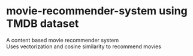 # movie-recommender-system using TMDB dataset
A content based movie recommender system
<br/>
Uses vectorization and cosine similarity to recommend movies
